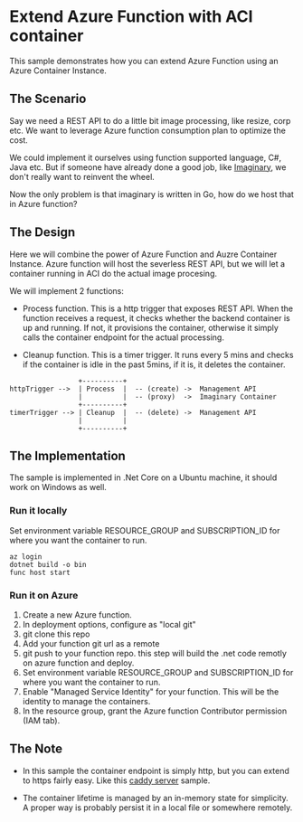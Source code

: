 # Extend Azure Function with ACI container

This sample demonstrates how you can extend Azure Function using an Azure Container Instance.

## The Scenario
Say we need a REST API to do a little bit image processing, like resize, corp etc. We want to leverage Azure function consumption plan to optimize the cost.

We could implement it ourselves using function supported language, C#, Java etc. But if someone have already done a good job, like [Imaginary](https://github.com/h2non/imaginary), we don't really want to reinvent the wheel.

Now the only problem is that imaginary is written in Go, how do we host that in Azure function?

## The Design
Here we will combine the power of Azure Function and Auzre Container Instance. Azure function will host the severless REST API, but we will let a container running in ACI do the actual image procesing.

We will implement 2 functions:

* Process function. This is a http trigger that exposes REST API. When the function receives a request, it checks whether the backend container is up and running. If not, it provisions the container, otherwise it simply calls the container endpoint for the actual processing.

* Cleanup function. This is a timer trigger. It runs every 5 mins and checks if the container is idle in the past 5mins, if it is, it deletes the container.

```
                 +----------+
httpTrigger -->  | Process  |  -- (create) ->  Management API
                 |          |  -- (proxy)  ->  Imaginary Container
                 +----------+
timerTrigger --> | Cleanup  |  -- (delete) ->  Management API
                 |          |
                 +----------+
```

## The Implementation
The sample is implemented in .Net Core on a Ubuntu machine, it should work on Windows as well.

### Run it locally

Set environment variable RESOURCE_GROUP and SUBSCRIPTION_ID for where you want the container to run.
```
az login
dotnet build -o bin
func host start
```

### Run it on Azure

1. Create a new Azure function.
2. In deployment options, configure as "local git"
3. git clone this repo
4. Add your function git url as a remote
5. git push to your function repo. this step will build the .net code remotly on azure function and deploy.
6. Set environment variable RESOURCE_GROUP and SUBSCRIPTION_ID for where you want the container to run.
7. Enable "Managed Service Identity" for your function. This will be the identity to manage the containers.
8. In the resource group, grant the Azure function Contributor permission (IAM tab).

## The Note
* In this sample the container endpoint is simply http, but you can extend to https fairly easy. Like this [caddy server](https://github.com/yangl900/azure-aci-samples/tree/master/caddyserver-autossl) sample.

* The container lifetime is managed by an in-memory state for simplicity. A proper way is probably persist it in a local file or somewhere remotely.